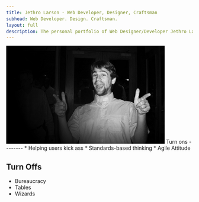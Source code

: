 ```yaml
---
title: Jethro Larson - Web Developer, Designer, Craftsman
subhead: Web Developer. Design. Craftsman.
layout: full
description: The personal portfolio of Web Designer/Developer Jethro Larson
---
```

<img id="picture" src="/images/ohYeah_small.jpg" alt="Oh Yeaaah!"/>
Turn ons
--------
* Helping users kick ass</li>
* Standards-based thinking</li>
* Agile Attitude</li>


Turn Offs
---------
* Bureaucracy</li>
* Tables</li>
* Wizards</li>


